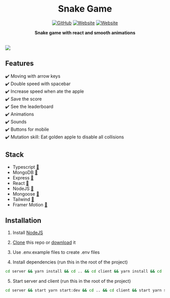 <div align="center">
	<h1>Snake Game</h1>
  <a href="https://github.com/AuroPick/snake-game/blob/master/LICENSE"><img alt="GitHub" src="https://img.shields.io/github/license/AuroPick/snake-game"></a>
  <a href="https://aykut-snake-game.vercel.app"><img alt="Website" src="https://img.shields.io/website?label=client&logo=Netlify&url=https%3A%2F%2Faykut-snake-game.vercel.app"></a>
  <a href="https://aykut-snake-game.herokuapp.com"><img alt="Website" src="https://img.shields.io/website?label=server&logo=Heroku&url=https%3A%2F%2Faykut-snake-game.herokuapp.com/leaderboard"></a>
	<p><b>Snake game with react and smooth animations</b></p>
</div>
</br>
<a href="https://aykut-snake-game.vercel.app"><img src="https://user-images.githubusercontent.com/53499802/126382212-1ee8d46f-d76c-47e4-9291-f0e51f86c518.gif" /></a>

## Features
:heavy_check_mark: Moving with arrow keys  
:heavy_check_mark: Double speed with spacebar  
:heavy_check_mark: Increase speed when ate the apple  
:heavy_check_mark: Save the score  
:heavy_check_mark: See the leaderboard  
:heavy_check_mark: Animations  
:heavy_check_mark: Sounds  
:heavy_check_mark: Buttons for mobile  
:heavy_check_mark: Mutation skill: Eat golden apple to disable all collisions 

## Stack
- Typescript [:link:](https://www.typescriptlang.org)
- MongoDB [:link:](https://www.mongodb.com)  
- Express [:link:](https://expressjs.com)  
- React [:link:](https://reactjs.org)  
- NodeJS [:link:](https://nodejs.org/en/)
- Mongoose [:link:](https://mongoosejs.com)
- Tailwind [:link:](https://tailwindcss.com)
- Framer Motion [:link:](https://tailwindcss.com)

## Installation

1. Install [NodeJS](https://nodejs.org/en/)

2. [Clone](https://help.github.com/en/github/creating-cloning-and-archiving-repositories/cloning-a-repository) this repo or [download](https://github.com/AuroPick/snake-game/archive/refs/heads/main.zip) it

3. Use .env.example files to create .env files

4. Install dependencies (run this in the root of the project)
  ```bash
  cd server && yarn install && cd .. && cd client && yarn install && cd ..
  ```
5. Start server and client (run this in the root of the project)
  ```bash
  cd server && start yarn start:dev && cd .. && cd client && start yarn start && cd ..
  ```
